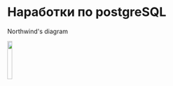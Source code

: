 # Наработки по postgreSQL



Northwind's diagram


<img src="https://user-images.githubusercontent.com/63414886/205918192-0dd0dde2-1c00-42c3-8a30-1352bc0dd007.png" width="15%"></img> 
